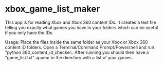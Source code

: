 # xbox_game_list_maker

This app is for reading Xbox and Xbox 360 content IDs. It creates a text file telling you exactly what games you have in your folders which can be useful if you only have the IDs.

Usage:
Place the files inside the same folder as your Xbox or Xbox 360 content ID folders. 
Open a Terminal/Command Prompt/Powershell and run "python 360_content_id_checker:.
After running you should then have a "game_list.txt" appear in the directory with a list of your games.
